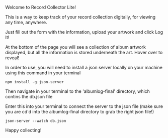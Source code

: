 Welcome to Record Collector Lite! 

This is a way to keep track of your record collection digitally, for viewing any time, anywhere. 

Just fill out the form with the information, upload your artwork and click Log It! 

At the bottom of the page you will see a collection of album artwork displayed, but all the information is stored underneath the art. Hover over to reveal! 



In order to use, you will need to install a json server locally on your machine using this command in your terminal 

    npm install -g json-server

Then navigate in your terminal to the 'albumlog-final' directory, which contins the db.json file

Enter this into your terminal to connect the server to the json file
(make sure you are cd'd into the albumlog-final directory to grab the right json file!) 

    json-server --watch db.json



Happy collecting! 